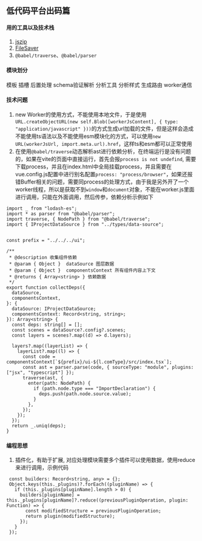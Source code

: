## 低代码平台出码篇

#### 用的工具以及技术栈
1. [jszip](https://github.com/Stuk/jszip)
2. [FileSaver](https://github.com/eligrey/FileSaver.js)
3. `@babel/traverse`、`@babel/parser`

#### 模块划分
模板
插槽
后置处理
schema验证解析
分析工具
分析样式
生成路由
worker通信

#### 技术问题
1. new Worker的使用方式，不能使用本地文件，于是使用`URL.createObjectURL(new self.Blob([workerJsContent], { type: "application/javascript" }))`的方式生成url加载的文件，但是这样会造成不能使用ts语法以及不能使用esm模块化的方式，可以使用`new URL(workerJsUrl, import.meta.url).href`，这样ts和esm都可以正常使用
2. 在使用`@babel/traverse`动态解析ast进行依赖分析，在终端运行是没有问题的，如果在vite的页面中直接运行，首先会报`process is not undefind`, 需要下载process，并且在index.html中全局挂载process，并且需要在vue.config.js配置中进行别名配置`process: "process/browser"`，如果还报错Buffer相关的问题，需要同process的处理方式，由于我是另外开了一个worker线程，所以是获取不到`window`和`document`对象，不能在worker.js里面进行调用，只能在外面调用，然后传参，依赖分析示例如下
```
import _ from "lodash-es";
import * as parser from "@babel/parser";
import traverse, { NodePath } from "@babel/traverse";
import { IProjectDataSource } from "../types/data-source";


const prefix = "../../../ui";

/**
 * @description 收集组件依赖
 * @param { Object }  dataSource 图层数据
 * @param { Object }  componentsContext 所有组件内容上下文
 * @returns { Array<string> } 依赖数据
 */
export function collectDeps({
  dataSource,
  componentsContext,
}: {
  dataSource: IProjectDataSource;
  componentsContext: Record<string, string>;
}): Array<string> {
  const deps: string[] = [];
  const scenes = dataSource?.config?.scenes;
  const layers = scenes?.map((d) => d.layers);

  layers?.map((layerList) => {
    layerList?.map((l) => {
      const code = componentsContext[`${prefix}/ui-${l.comType}/src/index.tsx`];
      const ast = parser.parse(code, { sourceType: "module", plugins: ["jsx", "typescript"] });
      traverse(ast, {
        enter(path: NodePath) {
          if (path.node.type === "ImportDeclaration") {
            deps.push(path.node.source.value);
          }
        },
      });
    });
  });
  return _.uniq(deps);
}
```

#### 编程思想
1. 插件化，有助于扩展, 对应处理模块需要多个插件可以使用数据，使用reduce来进行调用，示例代码
```
 const builders: Record<string, any> = {};
 Object.keys(this._plugins)?.forEach((pluginName) => {
   if (this._plugins[pluginName].length > 0) {
     builders[pluginName] = this._plugins[pluginName]?.reduce((previousPluginOperation, plugin: Function) => {
       const modifiedStructure = previousPluginOperation;
       return plugin(modifiedStructure);
     });
   }
 });
```


